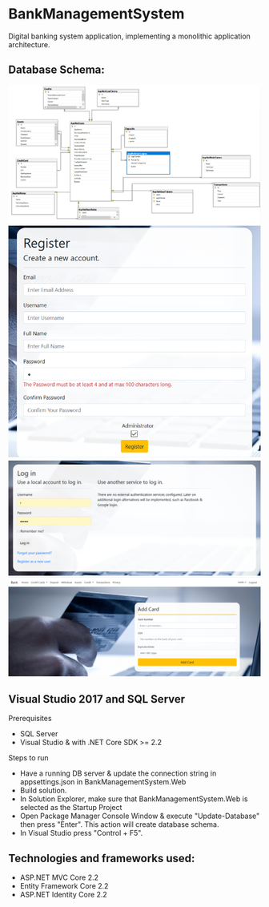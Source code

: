 # BankManagementSystem

Digital banking system application, implementing a monolithic application architecture.

## Database Schema:
![Sorry, error loading image of diagram](DBDiagram.png)
![Sorry, error loading image of diagram](Register.png)
![Sorry, error loading image of diagram](Login.png)
![Sorry, error loading image of diagram](Homepage.png)

## Visual Studio 2017 and SQL Server
Prerequisites
* SQL Server
* Visual Studio & with .NET Core SDK >= 2.2

Steps to run
* Have a running DB server & update the connection string in appsettings.json in BankManagementSystem.Web
* Build solution.
* In Solution Explorer, make sure that BankManagementSystem.Web is selected as the Startup Project
* Open Package Manager Console Window & execute "Update-Database" then press "Enter". This action will create database schema.
* In Visual Studio press "Control + F5".

## Technologies and frameworks used:
* ASP.NET MVC Core 2.2
* Entity Framework Core 2.2
* ASP.NET Identity Core 2.2